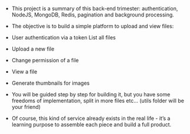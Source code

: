 - This project is a summary of this back-end trimester: authentication, NodeJS, MongoDB, Redis, pagination and background processing.

- The objective is to build a simple platform to upload and view files:

- User authentication via a token
List all files
- Upload a new file
- Change permission of a file
- View a file
- Generate thumbnails for images
- You will be guided step by step for building it, but you have some freedoms of implementation, split in more files etc… (utils folder will be your friend)

- Of course, this kind of service already exists in the real life - it’s a learning purpose to assemble each piece and build a full product.

